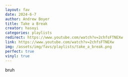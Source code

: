 ```yaml
---
layout: fav
date: 2024-6-7
author: Andrew Boyer
title: Take a Break
creator: hasoyi
categories: playlists
redirect: https://www.youtube.com/watch?v=2chfsFTNEXw
link: https://www.youtube.com/watch?v=2chfsFTNEXw
img: /assets/img/favs/playlists/take_a_break.png
perfect: true
vinyl: true
---
```


bruh
